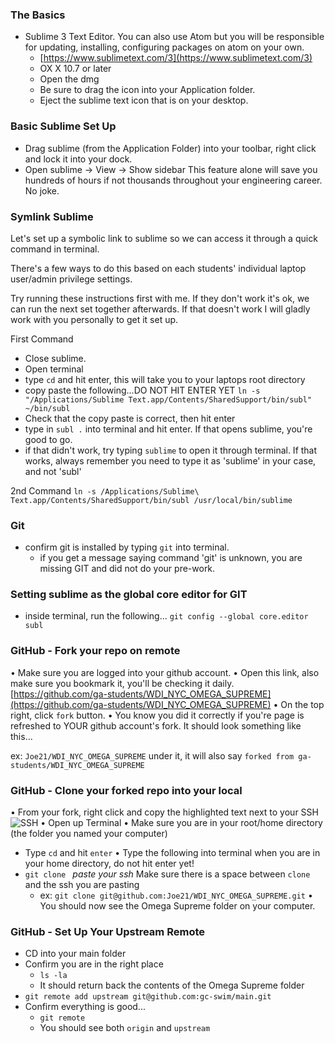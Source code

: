 ### The Basics
- Sublime 3 Text Editor. You can also use Atom but you will be responsible for updating, installing, configuring packages on atom on your own. 
	- [https://www.sublimetext.com/3](https://www.sublimetext.com/3)
	- OX X 10.7 or later
	- Open the dmg
	- Be sure to drag the icon into your Application folder. 
	- Eject the sublime text icon that is on your desktop.


### Basic Sublime Set Up
- Drag sublime (from the Application Folder) into your toolbar, right click and lock it into your dock.
- Open sublime -> View -> Show sidebar
	This feature alone will save you hundreds of hours if not thousands throughout your engineering career. No joke.

### Symlink Sublime
Let's set up a symbolic link to sublime so we can access it through a quick command in terminal.

There's a few ways to do this based on each students' individual laptop user/admin privilege settings. 

Try running these instructions first with me. If they don't work it's ok, we can run the next set together afterwards. If that doesn't work I will gladly work with you personally to get it set up.

First Command
- Close sublime.
- Open terminal
- type `cd` and hit enter, this will take you to your laptops root directory
- copy paste the following...DO NOT HIT ENTER YET
	`ln -s "/Applications/Sublime Text.app/Contents/SharedSupport/bin/subl" ~/bin/subl`
- Check that the copy paste is correct, then hit enter
- type in `subl .` into terminal and hit enter. If that opens sublime, you're good to go.
- if that didn't work, try typing `sublime` to open it through terminal. If that works, always remember you need to type it as 'sublime' in your case, and not 'subl'

2nd Command
`ln -s /Applications/Sublime\ Text.app/Contents/SharedSupport/bin/subl /usr/local/bin/sublime`

### Git
- confirm git is installed by typing `git` into terminal.
	- if you get a message saying command 'git' is unknown, you are missing GIT and did not do your pre-work.

### Setting sublime as the global core editor for GIT
- inside terminal, run the following...
```git config --global core.editor subl```

### GitHub - Fork your repo on remote
• Make sure you are logged into your github account.
• Open this link, also make sure you bookmark it, you'll be checking it daily.
[https://github.com/ga-students/WDI_NYC_OMEGA_SUPREME](https://github.com/ga-students/WDI_NYC_OMEGA_SUPREME)
• On the top right, click `fork` button.
• You know you did it correctly if you're page is refreshed to YOUR github account's fork. It should look something like this...

ex: `Joe21/WDI_NYC_OMEGA_SUPREME` under it, it will also say `forked from ga-students/WDI_NYC_OMEGA_SUPREME`


### GitHub - Clone your forked repo into your local
• From your fork, right click and copy the highlighted text next to your SSH
  ![SSH](ssh.png)
• Open up Terminal
• Make sure you are in your root/home directory (the folder you named your computer)
  - Type `cd` and hit `enter`
• Type the following into terminal when you are in your home directory, do not hit enter yet!
  - `git clone ` _paste your ssh_  Make sure there is a space between `clone` and the ssh you are pasting
	- ex: `git clone git@github.com:Joe21/WDI_NYC_OMEGA_SUPREME.git`
• You should now see the Omega Supreme folder on your computer.


### GitHub - Set Up Your Upstream Remote
- CD into your main folder
- Confirm you are in the right place
	- `ls -la`
	- It should return back the contents of the Omega Supreme folder
- `git remote add upstream git@github.com:gc-swim/main.git`
- Confirm everything is good...
	- `git remote`
	- You should see both `origin` and `upstream`
